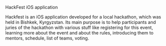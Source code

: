HackFest iOS application

Hackfest is an iOS application developed for a local hackathon, which was held in Bishkek, Kyrgyzstan.
Its main purpose is to help participants and juries of the hackathon with various stuff like registering for this event, learning more about the event and about the rules, introducing them to mentors, schedule, list of teams, voting.
